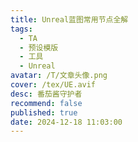 ```yaml
---
title: Unreal蓝图常用节点全解
tags:
  - TA
  - 预设模版
  - 工具
  - Unreal
avatar: /T/文章头像.png
cover: /tex/UE.avif
desc: 番茄酱守护者
recommend: false
published: true
date: 2024-12-18 11:03:00
---
```

